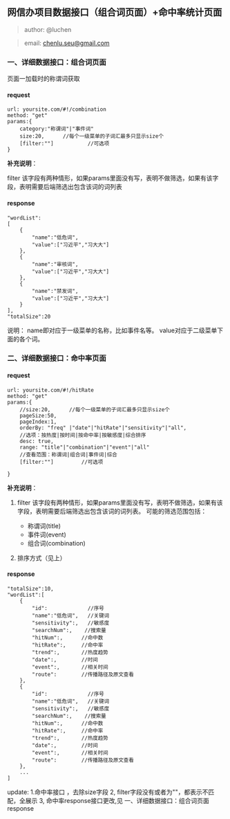 ## 网信办项目数据接口（组合词页面）+命中率统计页面

>author: @luchen

>email: chenlu.seu@gmail.com



### 一、详细数据接口：组合词页面
页面一加载时的称谓词获取

#### request
```
url: yoursite.com/#!/combination
method: "get"
params:{
    category:"称谓词"|"事件词"
    size:20,      //每个一级菜单的子词汇最多只显示size个
    [filter:""]           //可选项         
}
```

**补充说明**：

filter
该字段有两种情形，如果params里面没有写，表明不做筛选，如果有该字段，表明需要后端筛选出包含该词的词列表

#### response
```
"wordList":
[
    {
        "name":"低危词",
        "value":["习近平","习大大"]
    },
    {
        "name":"审核词",
        "value":["习近平","习大大"]
    },
    {
        "name":"禁发词",
        "value":["习近平","习大大"]
    }
],
"totalSize":20
```

说明：
name即对应于一级菜单的名称，比如事件名等。
value对应于二级菜单下面的各个词。

### 二、详细数据接口：命中率页面

#### request
```
url: yoursite.com/#!/hitRate
method: "get"
params:{
    //size:20,      //每个一级菜单的子词汇最多只显示size个
    pageSize:50,
    pageIndex:1,
    orderBy: "freq" |"date"|"hitRate"|"sensitivity"|"all",   
    //选项：按热度|按时间|按命中率|按敏感度|综合排序
    desc: true,
    range: "title"|"combination"|"event"|"all" 
    //查看范围：称谓词|组合词|事件词|综合
    [filter:""]         //可选项   

}
```

**补充说明**：

1. filter
该字段有两种情形，如果params里面没有写，表明不做筛选，如果有该字段，表明需要后端筛选出包含该词的词列表。
可能的筛选范围包括：
    + 称谓词(title)
    + 事件词(event)
    + 组合词(combination)

2. 排序方式（见上）

#### response
```
"totalSize":10,
"wordList":[
    {
        "id":             //序号
        "name":"低危词",   //关键词
        "sensitivity":,   //敏感度
        "searchNum":,    //搜索量
        "hitNum":,      //命中数
        "hitRate":,     //命中率
        "trend":,       //热度趋势
        "date":,        //时间
        "event":,       //相关时间
        "route":        //传播路径及原文查看
    },
    {
        "id":             //序号
        "name":"低危词",   //关键词
        "sensitivity":,   //敏感度
        "searchNum":,    //搜索量
        "hitNum":,      //命中数
        "hitRate":,     //命中率
        "trend":,       //热度趋势
        "date":,        //时间
        "event":,       //相关时间
        "route":        //传播路径及原文查看
    },
    ...
]
```



update:
1.命中率接口 ，去除size字段
2, filter字段没有或者为""，都表示不匹配，全展示
3, 命中率response接口更改,见 一、详细数据接口：组合词页面response